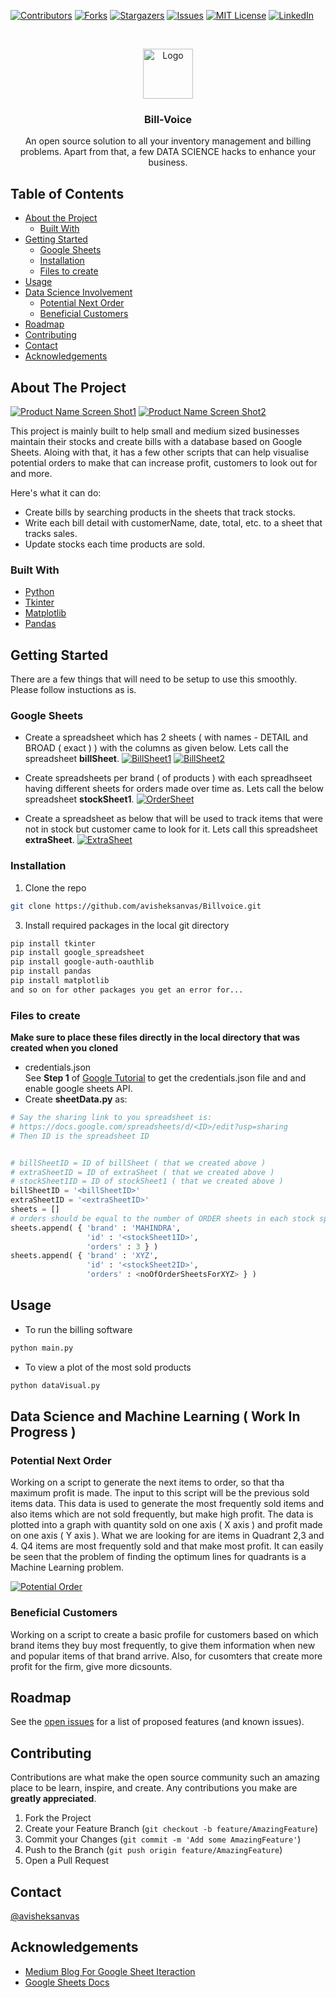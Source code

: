 [![Contributors][contributors-shield]][contributors-url]
[![Forks][forks-shield]][forks-url]
[![Stargazers][stars-shield]][stars-url]
[![Issues][issues-shield]][issues-url]
[![MIT License][license-shield]][license-url]
[![LinkedIn][linkedin-shield]][linkedin-url]



<br />
<p align="center">
  <a href="https://github.com/othneildrew/Best-README-Template">
    <img src="images/logo.png" alt="Logo" width="80" height="80">
  </a>

  <h3 align="center">Bill-Voice</h3>

  <p align="center">
	An open source solution to all your inventory management and billing problems.
	Apart from that, a few DATA SCIENCE hacks to enhance your business.
  </p>
</p>



## Table of Contents

* [About the Project](#about-the-project)
  * [Built With](#built-with)
* [Getting Started](#getting-started)
  * [Google Sheets](#google-sheets)
  * [Installation](#installation)
  * [Files to create](#files-to-create)
* [Usage](#usage)
* [Data Science Involvement](#data-science-involvement)
  * [Potential Next Order](#potential-next-order)
  * [Beneficial Customers](#beneficial-customers)
* [Roadmap](#roadmap)
* [Contributing](#contributing)
* [Contact](#contact)
* [Acknowledgements](#acknowledgements)



## About The Project

[![Product Name Screen Shot1][productScreenshot1]]()
[![Product Name Screen Shot2][productScreenshot2]]()

This project is mainly built to help small and medium sized businesses maintain their stocks and create bills with a database based on Google Sheets. Aloing with that, it has a few other scripts that can help visualise potential orders to make that can increase profit, customers to look out for and more.

Here's what it can do:
* Create bills by searching products in the sheets that track stocks.
* Write each bill detail with customerName, date, total, etc. to a sheet that tracks sales.
* Update stocks each time products are sold.


### Built With
* [Python](https://www.python.org/)
* [Tkinter](https://docs.python.org/3/library/tkinter.html)
* [Matplotlib](https://matplotlib.org/)
* [Pandas](https://pandas.pydata.org/)



## Getting Started

There are a few things that will need to be setup to use this smoothly. Please follow instuctions as is.

### Google Sheets

* Create a spreadsheet which has 2 sheets ( with names - DETAIL and BROAD ( exact ) ) with the columns as given below. Lets call the spreadsheet **billSheet**.
[![BillSheet1][billSheet1]]()
[![BillSheet2][billSheet2]]()

* Create spreadsheets per brand ( of products ) with each spreadhseet having different sheets for orders made over time as. Lets call the below spreadsheet **stockSheet1**.
[![OrderSheet][orderSheet]]()

* Create a spreadsheet as below that will be used to track items that were not in stock but customer came to look for it. Lets call this spreadsheet **extraSheet**.
[![ExtraSheet][extraSheet]]()


### Installation

1. Clone the repo
```sh
git clone https://github.com/avisheksanvas/Billvoice.git
```
3. Install required packages in the local git directory
```sh
pip install tkinter
pip install google_spreadsheet
pip install google-auth-oauthlib
pip install pandas
pip install matplotlib
and so on for other packages you get an error for...
```


### Files to create

**Make sure to place these files directly in the local directory that was created when you cloned**


* credentials.json<br>
See **Step 1** of [Google Tutorial](https://developers.google.com/sheets/api/quickstart/python) to get the credentials.json file and and enable google sheets API.
* Create **sheetData.py** as:
```python
# Say the sharing link to you spreadsheet is:
# https://docs.google.com/spreadsheets/d/<ID>/edit?usp=sharing
# Then ID is the spreadsheet ID


# billSheetID = ID of billSheet ( that we created above )
# extraSheetID = ID of extraSheet ( that we created above )
# stockSheet1ID = ID of stockSheet1 ( that we created above )
billSheetID = '<billSheetID>'
extraSheetID = '<extraSheetID>'
sheets = []
# orders should be equal to the number of ORDER sheets in each stock spreadsheet
sheets.append( { 'brand' : 'MAHINDRA',
                 'id' : '<stockSheet1ID>',
                 'orders' : 3 } )
sheets.append( { 'brand' : 'XYZ',
                 'id' : '<stockSheet2ID>',
                 'orders' : <noOfOrderSheetsForXYZ> } )
```


## Usage

* To run the billing software
```sh
python main.py
```
* To view a plot of the most sold products
```sh
python dataVisual.py
```


## Data Science and Machine Learning ( Work In Progress )

### Potential Next Order
Working on a script to generate the next items to order, so that tha maximum profit is made. The input to this script will be the previous sold items data. This data is used to generate the most frequently sold items and also items which are not sold frequently, but make high profit. The data is plotted into a graph with quantity sold on one axis ( X axis ) and profit made on one axis ( Y axis ). What we are looking for are items in Quadrant 2,3 and 4. Q4 items are most frequently sold and that make most profit. It can easily be seen that the problem of finding the optimum lines for quadrants is a Machine Learning problem.

[![Potential Order][orderImage]]()

### Beneficial Customers
Working on a script to create a basic profile for customers based on which brand items they buy most frequently, to give them information when new and popular items of that brand arrive. Also, for cusomters that create more profit for the firm, give more dicsounts.

## Roadmap

See the [open issues](https://github.com/avisheksanvas/Billvoice/issues) for a list of proposed features (and known issues).



## Contributing

Contributions are what make the open source community such an amazing place to be learn, inspire, and create. Any contributions you make are **greatly appreciated**.

1. Fork the Project
2. Create your Feature Branch (`git checkout -b feature/AmazingFeature`)
3. Commit your Changes (`git commit -m 'Add some AmazingFeature'`)
4. Push to the Branch (`git push origin feature/AmazingFeature`)
5. Open a Pull Request



## Contact

[@avisheksanvas](https://twitter.com/avisheksanvas)




## Acknowledgements
* [Medium Blog For Google Sheet Iteraction](https://medium.com/analytics-vidhya/how-to-read-and-write-data-to-google-spreadsheet-using-python-ebf54d51a72c)
* [Google Sheets Docs](https://developers.google.com/sheets/api/guides/values)





[contributors-shield]: https://img.shields.io/github/contributors/avisheksanvas/Billvoice.svg?style=flat-square
[contributors-url]: https://github.com/avisheksanvas/Billvoice/graphs/contributors
[forks-shield]: https://img.shields.io/github/forks/avisheksanvas/Billvoice.svg?style=flat-square
[forks-url]: https://github.com/avisheksanvas/Billvoice/network/members
[stars-shield]: https://img.shields.io/github/stars/avisheksanvas/Billvoice.svg?style=flat-square
[stars-url]: https://github.com/avisheksanvas/Billvoice/stargazers
[issues-shield]: https://img.shields.io/github/issues/avisheksanvas/Billvoice.svg?style=flat-square
[issues-url]: https://github.com/avisheksanvas/Billvoice/issues
[license-shield]: https://img.shields.io/github/license/avisheksanvas/Billvoice.svg?style=flat-square
[license-url]: https://github.com/avisheksanvas/Billvoice/blob/master/LICENSE.md
[linkedin-shield]: https://img.shields.io/badge/-LinkedIn-black.svg?style=flat-square&logo=linkedin&colorB=555
[linkedin-url]: https://linkedin.com/in/avishek-santhaliya
[productScreenshot1]: images/productScreenshot1.png
[productScreenshot2]: images/productScreenshot2.png
[billSheet1]: images/billSheet1.png
[billSheet2]: images/billSheet2.png
[orderSheet]: images/orderSheet.png
[extraSheet]: images/extraSheet.png
[orderImage]: images/orderImage.png
